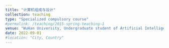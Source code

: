 ```yaml
---
title: "计算机组成与设计"
collection: teaching
type: "Specialized compulsory course"
#permalink: /teaching/2015-spring-teaching-1
venue: "WuHan University, Undergraduate student of Artificial Intelligence, Class of 2021"
date: 2022-09-01
#location: "City, Country"
---
```

